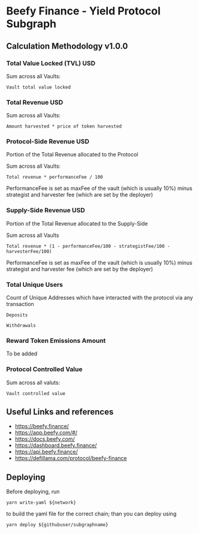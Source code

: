 # Beefy Finance - Yield Protocol Subgraph

## Calculation Methodology v1.0.0

### Total Value Locked (TVL) USD

Sum across all Vaults:

`Vault total value locked`

### Total Revenue USD

Sum across all Vaults:

`Amount harvested * price of token harvested`

### Protocol-Side Revenue USD

Portion of the Total Revenue allocated to the Protocol

Sum across all Vaults:

`Total revenue * performanceFee / 100`

PerformanceFee is set as maxFee of the vault (which is usually 10%) minus strategist and harvester fee (which are set by the deployer)

### Supply-Side Revenue USD

Portion of the Total Revenue allocated to the Supply-Side

Sum across all Vaults

`Total revenue * (1 - performanceFee/100 - strategistFee/100 - harvesterFee/100)`

PerformanceFee is set as maxFee of the vault (which is usually 10%) minus strategist and harvester fee (which are set by the deployer)

### Total Unique Users

Count of Unique Addresses which have interacted with the protocol via any transaction

`Deposits`

`Withdrawals`

### Reward Token Emissions Amount

To be added

### Protocol Controlled Value

Sum across all valuts:

`Vault controlled value`

## Useful Links and references

- https://beefy.finance/
- https://app.beefy.com/#/
- https://docs.beefy.com/
- https://dashboard.beefy.finance/
- https://api.beefy.finance/
- https://defillama.com/protocol/beefy-finance

## Deploying

Before deploying, run

`yarn write-yaml ${network}`

to build the yaml file for the correct chain; than you can deploy using

`yarn deploy ${githubuser/subgraphname}`
